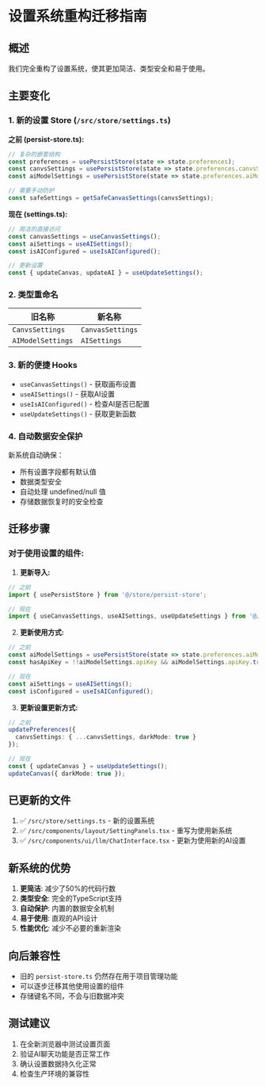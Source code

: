 # 设置系统重构迁移指南

## 概述

我们完全重构了设置系统，使其更加简洁、类型安全和易于使用。

## 主要变化

### 1. 新的设置 Store (`/src/store/settings.ts`)

**之前 (persist-store.ts):**
```typescript
// 复杂的嵌套结构
const preferences = usePersistStore(state => state.preferences);
const canvsSettings = usePersistStore(state => state.preferences.canvsSettings);
const aiModelSettings = usePersistStore(state => state.preferences.aiModelSettings);

// 需要手动防护
const safeSettings = getSafeCanvasSettings(canvsSettings);
```

**现在 (settings.ts):**
```typescript
// 简洁的直接访问
const canvasSettings = useCanvasSettings();
const aiSettings = useAISettings();
const isAIConfigured = useIsAIConfigured();

// 更新设置
const { updateCanvas, updateAI } = useUpdateSettings();
```

### 2. 类型重命名

| 旧名称 | 新名称 |
|--------|--------|
| `CanvsSettings` | `CanvasSettings` |
| `AIModelSettings` | `AISettings` |

### 3. 新的便捷 Hooks

- `useCanvasSettings()` - 获取画布设置
- `useAISettings()` - 获取AI设置  
- `useIsAIConfigured()` - 检查AI是否已配置
- `useUpdateSettings()` - 获取更新函数

### 4. 自动数据安全保护

新系统自动确保：
- 所有设置字段都有默认值
- 数据类型安全
- 自动处理 undefined/null 值
- 存储数据恢复时的安全检查

## 迁移步骤

### 对于使用设置的组件:

1. **更新导入:**
```typescript
// 之前
import { usePersistStore } from '@/store/persist-store';

// 现在  
import { useCanvasSettings, useAISettings, useUpdateSettings } from '@/store/settings';
```

2. **更新使用方式:**
```typescript
// 之前
const aiModelSettings = usePersistStore(state => state.preferences.aiModelSettings);
const hasApiKey = !!aiModelSettings.apiKey && aiModelSettings.apiKey.trim() !== '';

// 现在
const aiSettings = useAISettings();
const isConfigured = useIsAIConfigured();
```

3. **更新设置更新方式:**
```typescript
// 之前
updatePreferences({
  canvsSettings: { ...canvsSettings, darkMode: true }
});

// 现在
const { updateCanvas } = useUpdateSettings();
updateCanvas({ darkMode: true });
```

## 已更新的文件

1. ✅ `/src/store/settings.ts` - 新的设置系统
2. ✅ `/src/components/layout/SettingPanels.tsx` - 重写为使用新系统
3. ✅ `/src/components/ui/llm/ChatInterface.tsx` - 更新为使用新的AI设置

## 新系统的优势

1. **更简洁**: 减少了50%的代码行数
2. **类型安全**: 完全的TypeScript支持
3. **自动保护**: 内置的数据安全机制
4. **易于使用**: 直观的API设计
5. **性能优化**: 减少不必要的重新渲染

## 向后兼容性

- 旧的 `persist-store.ts` 仍然存在用于项目管理功能
- 可以逐步迁移其他使用设置的组件
- 存储键名不同，不会与旧数据冲突

## 测试建议

1. 在全新浏览器中测试设置页面
2. 验证AI聊天功能是否正常工作
3. 确认设置数据持久化正常
4. 检查生产环境的兼容性
